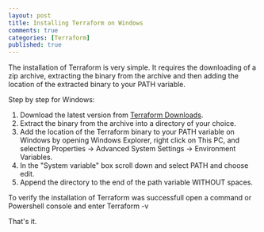 ```yaml
---
layout: post
title: Installing Terraform on Windows
comments: true
categories: [Terraform]
published: true
---
```

The installation of Terraform is very simple. It requires the downloading of a zip archive, extracting the binary from the archive and then adding the location of the extracted binary to your PATH variable.

Step by step for Windows:

1. Download the latest version from [Terraform Downloads](https://www.terraform.io/downloads.html).
2. Extract the binary from the archive into a directory of your choice. 
3. Add the location of the Terraform binary to your PATH variable on Windows by opening Windows Explorer, right click on This PC, and selecting Properties -> Advanced System Settings -> Environment Variables. 
4. In the "System variable" box scroll down and select PATH and choose edit. 
5. Append the directory to the end of the path variable WITHOUT spaces. 

To verify the installation of Terraform was successfull open a command or Powershell console and enter Terraform -v

That's it.
